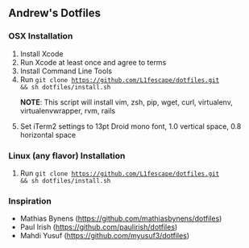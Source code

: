 ## Andrew's Dotfiles

### OSX Installation
1. Install Xcode
2. Run Xcode at least once and agree to terms
3. Install Command Line Tools
4. Run <code>git clone https://github.com/L1fescape/dotfiles.git && sh dotfiles/install.sh</code>
    <p><b>NOTE</b>: This script will install vim, zsh, pip, wget, curl, virtualenv, virtualenvwrapper, rvm, rails</p>
5. Set iTerm2 settings to 13pt Droid mono font, 1.0 vertical space, 0.8 horizontal space

### Linux (any flavor) Installation
1. Run <code>git clone https://github.com/L1fescape/dotfiles.git && sh dotfiles/install.sh</code>

### Inspiration
* Mathias Bynens (https://github.com/mathiasbynens/dotfiles)
* Paul Irish (https://github.com/paulirish/dotfiles)
* Mahdi Yusuf (https://github.com/myusuf3/dotfiles)
